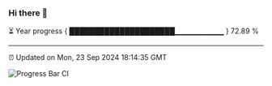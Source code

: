 ### Hi there 👋

⏳ Year progress { █████████████████████▁▁▁▁▁▁▁▁▁ } 72.89 %

---

⏰ Updated on Mon, 23 Sep 2024 18:14:35 GMT

![Progress Bar CI](https://github.com/code-lakshay/GitHub-Actions-Demo/workflows/Progress%20Bar%20CI/badge.svg)
